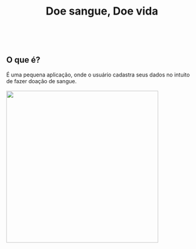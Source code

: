 <h1 align="center"> Doe sangue, Doe vida</h1>
</br>
</br>
</br>



## O que é?
É uma pequena aplicação, onde o usuário cadastra seus dados no intuito de fazer doação de sangue. </br>
</br>
<img src="https://i.imgur.com/2Mvde59.gif" heigth="400" width="400" >
